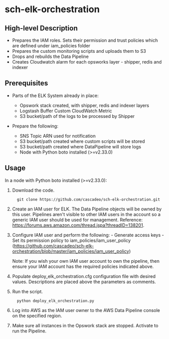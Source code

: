 sch-elk-orchestration
=====================

High-level Description
---------------------
 - Prepares the IAM roles. Sets their permission and trust policies which are defined under iam_policies folder
 - Prepares the custom monitoring scripts and uploads them to S3
 - Drops and rebuilds the Data Pipeline
 - Creates Cloudwatch alarm for each opsworks layer - shipper, redis and indexer

Prerequisites
-------------
 - Parts of the ELK System already in place:
    - Opswork stack created, with shipper, redis and indexer layers
    - Logstash Buffer Custom CloudWatch Metric
    - S3 bucket/path of the logs to be processed by Shipper

 - Prepare the following:
    - SNS Topic ARN used for notification
    - S3 bucket/path created where custom scripts will be stored
    - S3 bucket/path created where DataPipeline will store logs
    - Node with Python boto installed (>=v2.33.0)

Usage
-----
In a node with Python boto installed (>=v2.33.0):

1. Download the code.

         git clone https://github.com/cascadeo/sch-elk-orchestration.git

2. Create an IAM user for ELK. The Data Pipeline objects will be owned by this user. Pipelines aren't visible to other IAM users in the account so a generic IAM user should be used for management. Reference: https://forums.aws.amazon.com/thread.jspa?threadID=138201.

3. Configure IAM user and perform the following:
         - Generate access keys
         - Set its permission policy to iam_policies/iam_user_policy (https://github.com/cascadeo/sch-elk-orchestration/blob/master/iam_policies/iam_user_policy)

	Note: If you wish your own IAM user account to own the pipeline, then ensure your IAM account has the required policies indicated above.

4. Populate deploy_elk_orchestration.cfg configuration file with desired values. Descriptions are placed above the parameters as comments.

5. Run the script.

         python deploy_elk_orchestration.py

6. Log into AWS as the IAM user owner to the AWS Data Pipeline console on the specified region.

7. Make sure all instances in the Opswork stack are stopped. Activate to run the Pipeline.

